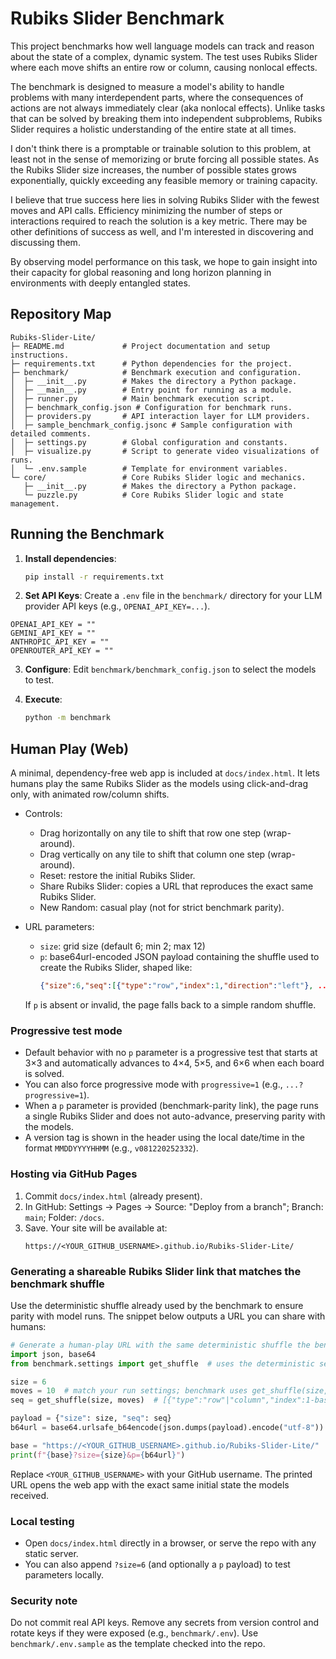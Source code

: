 # Rubiks Slider Benchmark

This project benchmarks how well language models can track and reason about the state of a complex, dynamic system. The test uses Rubiks Slider where each move shifts an entire row or column, causing nonlocal effects.

The benchmark is designed to measure a model's ability to handle problems with many interdependent parts, where the consequences of actions are not always immediately clear (aka nonlocal effects). Unlike tasks that can be solved by breaking them into independent subproblems, Rubiks Slider requires a holistic understanding of the entire state at all times.

I don't think there is a promptable or trainable solution to this problem, at least not in the sense of memorizing or brute forcing all possible states. As the Rubiks Slider size increases, the number of possible states grows exponentially, quickly exceeding any feasible memory or training capacity.

I believe that true success here lies in solving Rubiks Slider with the fewest moves and API calls. Efficiency minimizing the number of steps or interactions required to reach the solution is a key metric. There may be other definitions of success as well, and I'm interested in discovering and discussing them.

By observing model performance on this task, we hope to gain insight into their capacity for global reasoning and long horizon planning in environments with deeply entangled states.

## Repository Map

```
Rubiks-Slider-Lite/
├─ README.md             # Project documentation and setup instructions.
├─ requirements.txt      # Python dependencies for the project.
├─ benchmark/            # Benchmark execution and configuration.
│  ├─ __init__.py        # Makes the directory a Python package.
│  ├─ __main__.py        # Entry point for running as a module.
│  ├─ runner.py          # Main benchmark execution script.
│  ├─ benchmark_config.json # Configuration for benchmark runs.
│  ├─ providers.py       # API interaction layer for LLM providers.
│  ├─ sample_benchmark_config.jsonc # Sample configuration with detailed comments.
│  ├─ settings.py        # Global configuration and constants.
│  ├─ visualize.py       # Script to generate video visualizations of runs.
│  └─ .env.sample        # Template for environment variables.
└─ core/                 # Core Rubiks Slider logic and mechanics.
   ├─ __init__.py        # Makes the directory a Python package.
   └─ puzzle.py          # Core Rubiks Slider logic and state management.
```

## Running the Benchmark

1. **Install dependencies**:
   ```sh
   pip install -r requirements.txt
   ```
2. **Set API Keys**: Create a `.env` file in the `benchmark/` directory for your LLM provider API keys (e.g., `OPENAI_API_KEY=...`).

```
OPENAI_API_KEY = ""
GEMINI_API_KEY = ""
ANTHROPIC_API_KEY = ""
OPENROUTER_API_KEY = ""
```

3. **Configure**: Edit `benchmark/benchmark_config.json` to select the models to test.

4. **Execute**:
   ```sh
   python -m benchmark
   ```

## Human Play (Web)

A minimal, dependency-free web app is included at `docs/index.html`. It lets humans play the same Rubiks Slider as the models using click-and-drag only, with animated row/column shifts.

- Controls:
  - Drag horizontally on any tile to shift that row one step (wrap-around).
  - Drag vertically on any tile to shift that column one step (wrap-around).
  - Reset: restore the initial Rubiks Slider.
  - Share Rubiks Slider: copies a URL that reproduces the exact same Rubiks Slider.
  - New Random: casual play (not for strict benchmark parity).

- URL parameters:
  - `size`: grid size (default 6; min 2; max 12)
  - `p`: base64url-encoded JSON payload containing the shuffle used to create the Rubiks Slider, shaped like:
    ```json
    {"size":6,"seq":[{"type":"row","index":1,"direction":"left"}, ...]}
    ```
  If `p` is absent or invalid, the page falls back to a simple random shuffle.

### Progressive test mode

- Default behavior with no `p` parameter is a progressive test that starts at 3×3 and automatically advances to 4×4, 5×5, and 6×6 when each board is solved.
- You can also force progressive mode with `progressive=1` (e.g., `...?progressive=1`).
- When a `p` parameter is provided (benchmark-parity link), the page runs a single Rubiks Slider and does not auto-advance, preserving parity with the models.
- A version tag is shown in the header using the local date/time in the format `MMDDYYYYHHMM` (e.g., `v081220252332`).

### Hosting via GitHub Pages

1. Commit `docs/index.html` (already present).
2. In GitHub: Settings → Pages → Source: "Deploy from a branch"; Branch: `main`; Folder: `/docs`.
3. Save. Your site will be available at:
   ```
   https://<YOUR_GITHUB_USERNAME>.github.io/Rubiks-Slider-Lite/
   ```

### Generating a shareable Rubiks Slider link that matches the benchmark shuffle

Use the deterministic shuffle already used by the benchmark to ensure parity with model runs. The snippet below outputs a URL you can share with humans:

```python
# Generate a human-play URL with the same deterministic shuffle the benchmark uses.
import json, base64
from benchmark.settings import get_shuffle  # uses the deterministic seed/version

size = 6
moves = 10  # match your run settings; benchmark uses get_shuffle(size, moves)
seq = get_shuffle(size, moves)  # [{"type":"row"|"column","index":1-based,"direction":"left"|"right"|"up"|"down"}, ...]

payload = {"size": size, "seq": seq}
b64url = base64.urlsafe_b64encode(json.dumps(payload).encode("utf-8")).decode("utf-8").rstrip("=")

base = "https://<YOUR_GITHUB_USERNAME>.github.io/Rubiks-Slider-Lite/"
print(f"{base}?size={size}&p={b64url}")
```

Replace `<YOUR_GITHUB_USERNAME>` with your GitHub username. The printed URL opens the web app with the exact same initial state the models received.

### Local testing

- Open `docs/index.html` directly in a browser, or serve the repo with any static server.
- You can also append `?size=6` (and optionally a `p` payload) to test parameters locally.

### Security note

Do not commit real API keys. Remove any secrets from version control and rotate keys if they were exposed (e.g., `benchmark/.env`). Use `benchmark/.env.sample` as the template checked into the repo.
